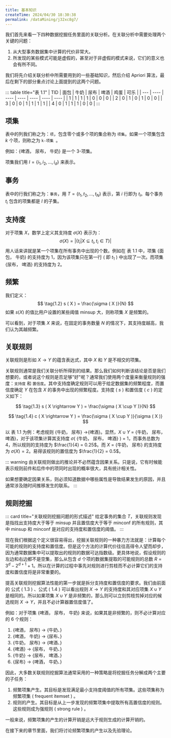 ```yaml
---
title: 基本知识
createTime: 2024/04/30 18:30:38
permalink: /dataMining/j32xc8g7/
---
```

我们首先来看一下四种数据挖掘任务里面的关联分析。在关联分析中需要处理两个关键的问题：
1.  从大型事务数据集中计算的代价非常大。
2.  所发现的某些模式可能是虚假的，甚至对于非虚假的模式来说，它们的意义也会有所不同。

我们将先介绍关联分析中所需要用到的一些基础知识，然后介绍 Apriori 算法，最后在剩下的部分重点讨论上面提到的这两个问题。
<!-- more -->

::: table title="表 1.1"
| TID | 面包 | 牛奶 | 尿布 | 啤酒 | 鸡蛋 | 可乐 |
| --- | ---- | ---- | ---- | ---- | ---- | ---- |
| 1   | 1    | 1    | 1    | 0    | 0    | 0    |
| 2   | 0    | 1    | 0    | 1    | 0    | 0    |
| 3   | 0    | 0    | 1    | 1    | 1    | 1    |
| 4   | 0    | 1    | 1    | 1    | 0    | 0    |
:::

## 项集
表中的列我们称之为：` 项 `，包含零个或多个项的集合称为 ` 项集 `。如果一个项集包含 $k$ 个项，则称之为 `k-项集 `。

例如：{啤酒， 尿布， 牛奶} 是一个 3-项集。

项集我们用 $I = \{i_1, i_2, \dots, i_d\}$ 来表示。

## 事务
表中的行我们称之为：` 事务 `，用 $T = \{t_1, t_2, \dots, t_N\}$ 表示，第 $i$ 行即为 $t_i$。每个事务 $t_i$ 包含的项集都是 $I$ 的子集。

## 支持度
对于项集 $X$，数学上定义其支持度 $\sigma ( X )$ 表示为：
$$
\tag{1.1} \sigma ( X ) = \lvert\{t_i|X\subseteq t_i, t_i \in T\}\rvert
$$
用人话来讲就是某一个项集在所有事务中出现的个数。例如在 表 1.1 中，项集 {面包， 牛奶} 的支持度为 1，因为该项集只在第一行 ( 即 $t_1$ ) 中出现了一次。而项集 {尿布， 啤酒} 的支持度为 2。

## 频繁
我们定义：
$$
\tag{1.2} s ( X ) = \frac{\sigma ( X )}{N}
$$
如果 $s ( X )$ 的值比用户设置的某些阈值 minsup 大，则称项集 $X$ 是频繁的。

可以看到，对于项集 $X$ 来说，在固定的事务数量 $N$ 的情况下，其支持度越高，我们认为其越频繁。

## 关联规则
关联规则是形如 $X \rightarrow Y$ 的蕴含表达式，其中 $X$ 和 $Y$ 是不相交的项集。

关联规则通常是我们关联分析所得到的结果。那么我们如何判断该结论是否是我们想要的，或者说这个规则是否足够"好"呢？通常我们使用两个度量来衡量规则的强度：` 支持度 ` 和 ` 置信度 `。其中支持度确定规则可以用于给定数据集的频繁程度，而置信度确定 $Y$ 在包含 $X$ ​的事务中出现的频繁程度。支持度 ( $s$ ) 和置信度 ( $c$ ) 的定义如下：

$$
\tag{1.3}
s ( X \rightarrow Y ) = \frac{\sigma ( X \cup Y )}{N}
$$

$$
\tag{1.4}
c ( X \rightarrow Y ) = \frac{\sigma ( X \cup Y )}{\sigma ( X )}
$$

以 表 1.1 为例：考虑规则 {牛奶， 尿布} $\rightarrow${啤酒}。显然，$X \cup Y$ = {牛奶， 尿布， 啤酒}，对于该项集计算其支持度 $\sigma$( {牛奶， 尿布， 啤酒} ) = 1，而事务总数为 4，所以规则的支持度为 $\frac{1}{4} = 0.25$。而 $X$ = {牛奶， 尿布} 的支持度为 $\sigma ( X ) = 2$。易得该规则的置信度为 $\frac{1}{2} = 0.5$。

::: warning
由关联规则做出的推论并不必然蕴含因果关系。只是说，它有时候能表示规则前件和后件中的项同时出现的概率很大，具有统计相关性。

如果想要确定因果关系，则必须知道数据中哪些属性是导致结果发生的原因，并且通常涉及随时间推移发生的联系。
:::

## 规则挖掘
::: card  title="关联规则挖掘问题的形式描述"
给定事务的集合 $T$，关联规则发现是指找出支持度大于等于 minsup 并且置信度大于等于 minconf 的所有规则，其中 minsup 和 minconf 是对应的支持度和置信度的阈值。
:::

现在我们根据这个定义很容易得出，挖掘关联规则的一种暴力方法就是：计算每个可能的规则的支持度和置信度。但是这个方法的计算代价往往高得令人望而却步，因为通常数据集中可以提取出的规则的数据可达指数级。更具体地说，假设规则的左边和右边都不是空集，那么从包含 $d$ 个项的数据集提取的可能规则的总数 $R = 3^d-2^{d + 1} + 1$。所以在计算的过程中事先对规则进行剪枝而不必计算它们的支持度和置信度将是非常重要的。

提高关联规则挖掘算法性能的第一步就是拆分支持度和置信度的要求。我们由前面的 公式 ( 1.3 ) 、公式 ( 1.4 ) 可以看出规则 $X \rightarrow Y$ 的支持度和其对应项集 $X \cup Y$ 是相同的。所以如果项集 $X \cup Y$ 是非频繁的，那么则可以立刻剪枝剪掉对应的候选规则 $X \rightarrow Y$，并且不必计算器置信度值了。

例如：对于项集 {啤酒， 尿布， 牛奶} 来说，如果其是非频繁的，则不必计算对应的 6 个规则：
1.  {啤酒， 尿布} $\rightarrow$ \{牛奶、}
2.  {啤酒， 牛奶} $\rightarrow$ \{尿布、}
3.  {牛奶， 尿布} $\rightarrow$ \{啤酒、}
4.  {啤酒} $\rightarrow$ \{尿布， 牛奶、}
5.  {牛奶} $\rightarrow$ \{尿布， 啤酒、}
6.  {尿布} $\rightarrow$ \{啤酒， 牛奶、}

因此，大多数关联规则挖掘算法通常采用的一种策略是将挖掘任务分解成两个主要的子任务：
1.  频繁项集产生。其目标是发现满足最小支持度阈值的所有项集。这些项集称为频繁项集 ( frequent itemset ) 。
2.  规则的产生。其目标是从上一步发现的频繁项集中提取所有高置信度的规则。这些规则成为强规则 ( strong rule ) 。

一般来说，频繁项集的产生的计算开销是远大于规则生成的计算开销的。

在接下来的章节里面，我们将讨论频繁项集的产生以及先验理论。
